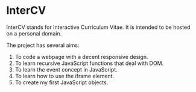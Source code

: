 # InterCV

InterCV stands for Interactive Curriculum Vitae. 
It is intended to be hosted on a personal domain. 

The project has several aims: 
1. To code a webpage with a decent responsive design.
2. To learn recursive JavaScript functions that deal with DOM.
3. To learn the event concept in JavaScript. 
4. To learn how to use the iframe element. 
5. To create my first JavaScript objects.

